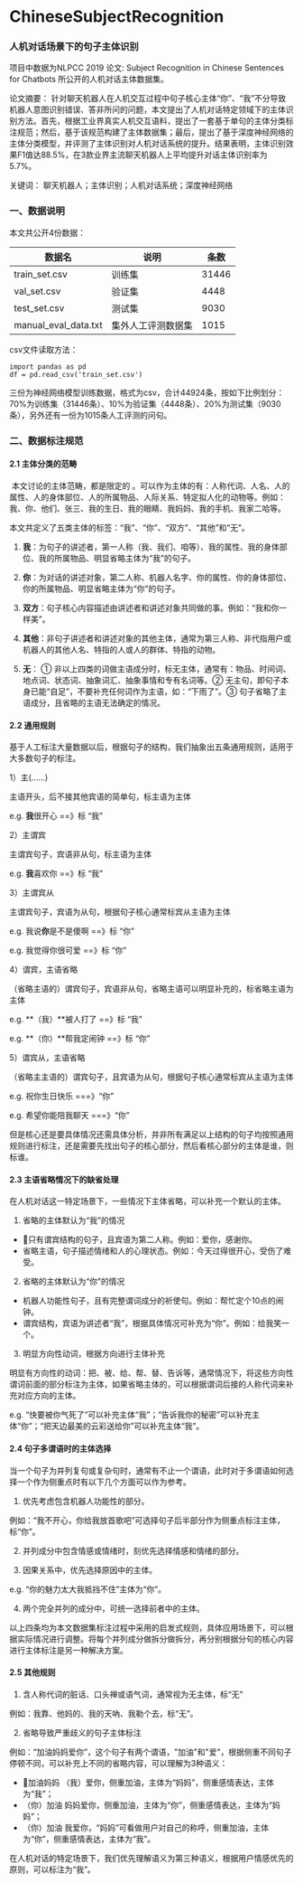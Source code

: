 # ChineseSubjectRecognition
### 人机对话场景下的句子主体识别
项目中数据为NLPCC 2019 论文: Subject Recognition in Chinese Sentences for Chatbots 所公开的人机对话主体数据集。

论文摘要： 针对聊天机器人在人机交互过程中句子核心主体“你”、“我”不分导致机器人意图识别错误、答非所问的问题，本文提出了人机对话特定领域下的主体识别方法。首先，根据工业界真实人机交互语料，提出了一套基于单句的主体分类标注规范；然后，基于该规范构建了主体数据集；最后，提出了基于深度神经网络的主体分类模型，并评测了主体识别对人机对话系统的提升。结果表明，主体识别效果F1值达88.5%，在3款业界主流聊天机器人上平均提升对话主体识别率为5.7%。

关键词： 聊天机器人；主体识别；人机对话系统；深度神经网络

### 一、数据说明

本文共公开4份数据：

| 数据名               | 说明               | 条数  |
| -------------------- | ------------------ | ----- |
| train_set.csv        | 训练集             | 31446 |
| val_set.csv          | 验证集             | 4448  |
| test_set.csv         | 测试集             | 9030  |
| manual_eval_data.txt | 集外人工评测数据集 | 1015  |

csv文件读取方法：

    import pandas as pd
    df = pd.read_csv('train_set.csv')

​	三份为神经网络模型训练数据，格式为csv，合计44924条，按如下比例划分：70%为训练集（31446条）、10%为验证集（4448条）、20%为测试集（9030条），另外还有一份为1015条人工评测的问句。

### 二、数据标注规范

#### 2.1	 主体分类的范畴

​	本文讨论的主体范畴，都是限定的 。可以作为主体的有：人称代词、人名、人的属性、人的身体部位、人的所属物品、人际关系、特定拟人化的动物等。例如：我、你、他们、张三、我的生日、我的眼睛、我妈妈、我的手机、我家二哈等。

本文共定义了五类主体的标签：“我”、“你”、“双方”、“其他”和“无”。

1) **我**：为句子的讲述者，第一人称（我、我们、咱等）、我的属性、我的身体部位、我的所属物品、明显省略主体为“我”的句子。

2) **你**：为对话的讲述对象，第二人称、机器人名字、你的属性、你的身体部位、你的所属物品、明显省略主体为“你”的句子。

3) **双方**：句子核心内容描述由讲述者和讲述对象共同做的事。例如：“我和你一样美”。

4) **其他**：非句子讲述者和讲述对象的其他主体，通常为第三人称、非代指用户或机器人的其他人名、特指的人或人的群体、特指的动物。

5) **无**： ①  非以上四类的词做主语成分时，标无主体，通常有：物品、时间词、地点词、状态词、抽象词汇、抽象事情和专有名词等。②  无主句，即句子本身已能“自足”，不要补充任何词作为主语，如：“下雨了”。③  句子省略了主语成分，且省略的主语无法确定的情况。

#### 2.2	 通用规则

基于人工标注大量数据以后，根据句子的结构，我们抽象出五条通用规则，适用于大多数句子的标注。

1）主(……)  

主语开头，后不接其他宾语的简单句，标主语为主体

e.g. **我**很开心  ==》标 “我”

2）主谓宾 

主谓宾句子，宾语非从句，标主语为主体

e.g. **我**喜欢你  ==》标 “我”

3）主谓宾从

主谓宾句子，宾语为从句，根据句子核心通常标宾从主语为主体

e.g. 我说**你**是不是傻啊  ==》标 “你”

e.g. 我觉得你很可爱  ==》标 “你”

4）谓宾，主语省略

（省略主语的）谓宾句子，宾语非从句，省略主语可以明显补充的，标省略主语为主体

e.g. **（我）**被人打了 ==》标 “我”

e.g. **（你）**帮我定闹钟 ==》标 “你”

5）谓宾从，主语省略

（省略主主语的）谓宾句子，且宾语为从句，根据句子核心通常标宾从主语为主体

e.g. 祝你生日快乐  ===》“你”

e.g. 希望你能陪我聊天   ===》“你”

但是核心还是要具体情况还需具体分析，并非所有满足以上结构的句子均按照通用规则进行标注，还是需要先找出句子的核心部分，然后看核心部分的主体是谁，则标谁。

#### 2.3	 主语省略情况下的缺省处理

在人机对话这一特定场景下，一些情况下主体省略，可以补充一个默认的主体。
1)	省略的主体默认为“我”的情况

* 只有谓宾结构的句子，且宾语为第二人称。例如：爱你，感谢你。
* 省略主语，句子描述情绪和人的心理状态。例如：今天过得很开心，受伤了难受。

2)	省略的主体默认为“你”的情况

* 机器人功能性句子，且有完整谓词成分的祈使句。例如：帮忙定个10点的闹钟。 	
* 谓宾结构，宾语为讲述者“我”，根据具体情况可补充为“你”。例如：给我笑一个。

3)	明显方向性动词，根据方向进行主体补充

明显有方向性的动词：把、被、给、帮、替、告诉等，通常情况下，将这些方向性谓词前面的部分标注为主体，如果省略主体的，可以根据谓词后接的人称代词来补充对应方向的主体。

e.g. “快要被你气死了”可以补充主体“我”；“告诉我你的秘密”可以补充主体“你”；“把天边最美的云彩送给你”可以补充主体“我”。

#### 2.4	 句子多谓语时的主体选择

​	当一个句子为并列复句或复杂句时，通常有不止一个谓语，此时对于多谓语如何选择一个作为侧重点时有以下几个方面可以作为参考。

1)	优先考虑包含机器人功能性的部分。

例如：“我不开心，你给我放首歌吧”可选择句子后半部分作为侧重点标注主体，标“你”。

2)	并列成分中包含情感或情绪时，刻优先选择情感和情绪的部分。

3)	因果关系中，优先选择原因中的主体。

e.g. “你的魅力太大我抵挡不住”主体为“你”。

4)	两个完全并列的成分中，可统一选择前者中的主体。

以上四条均为本文数据集标注过程中采用的启发式规则，具体应用场景下，可以根据实际情况进行调整。将每个并列成分做拆分做拆分，再分别根据分句的核心内容进行主体标注是另一种解决方案。

#### 2.5	 其他规则

1)	含人称代词的脏话、口头禅或语气词，通常视为无主体，标“无”

例如：我靠、他妈的、我的天吶、我勒个去，标“无”。

2)	省略导致严重歧义的句子主体标注

例如：“加油妈妈爱你”，这个句子有两个谓语，"加油"和"爱"，根据侧重不同句子停顿不同，可以补充上不同的省略内容，可以理解为3种语义：

* 加油妈妈 （我）爱你，侧重加油，主体为“妈妈”，侧重感情表达，主体为“我”；
* （你）加油 妈妈爱你，侧重加油，主体为“你”，侧重感情表达，主体为“妈妈”； 
* （你）加油 我爱你，“妈妈”可看做用户对自己的称呼，侧重加油，主体为“你”，侧重感情表达，主体为“我”。 	

在人机对话的特定场景下，我们优先理解语义为第三种语义，根据用户情感优先的原则，可以标注为“我”。